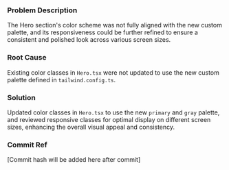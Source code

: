 ### Problem Description
The Hero section's color scheme was not fully aligned with the new custom palette, and its responsiveness could be further refined to ensure a consistent and polished look across various screen sizes.

### Root Cause
Existing color classes in `Hero.tsx` were not updated to use the new custom palette defined in `tailwind.config.ts`.

### Solution
Updated color classes in `Hero.tsx` to use the new `primary` and `gray` palette, and reviewed responsive classes for optimal display on different screen sizes, enhancing the overall visual appeal and consistency.

### Commit Ref
[Commit hash will be added here after commit]